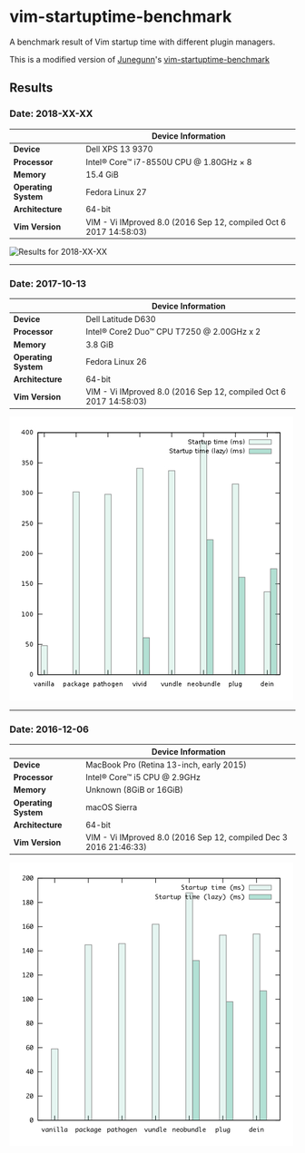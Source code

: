 # vim-startuptime-benchmark

A benchmark result of Vim startup time with different plugin managers.

This is a modified version of [Junegunn](https://github.com/junegunn)'s [vim-startuptime-benchmark](https://github.com/junegunn/vim-startuptime-benchmark)

## Results

### Date: 2018-XX-XX

|                      | Device Information                                                |
|----------------------|-------------------------------------------------------------------|
| **Device**           | Dell XPS 13 9370                                                  |
| **Processor**        | Intel® Core™ i7-8550U CPU @ 1.80GHz × 8                           |
| **Memory**           | 15.4 GiB                                                          |
| **Operating System** | Fedora Linux 27                                                   |
| **Architecture**     | 64-bit                                                            |
| **Vim Version**      | VIM - Vi IMproved 8.0 (2016 Sep 12, compiled Oct 6 2017 14:58:03) |

![Results for 2018-XX-XX](graphs/2018-XX-XX.jpg)
 
---

### Date: 2017-10-13

|                      | Device Information                                                |
|----------------------|-------------------------------------------------------------------|
| **Device**           | Dell Latitude D630                                                |
| **Processor**        | Intel® Core2 Duo™ CPU T7250 @ 2.00GHz x 2                         |
| **Memory**           | 3.8 GiB                                                           |
| **Operating System** | Fedora Linux 26                                                   |
| **Architecture**     | 64-bit                                                            |
| **Vim Version**      | VIM - Vi IMproved 8.0 (2016 Sep 12, compiled Oct 6 2017 14:58:03) |

![Results for 2017-10-13](graphs/2017-10-13.jpg)
 
---

### Date: 2016-12-06

|                      | Device Information                                                |
|----------------------|-------------------------------------------------------------------|
| **Device**           | MacBook Pro (Retina 13-inch, early 2015)                          |
| **Processor**        | Intel® Core™ i5 CPU @ 2.9GHz                                      |
| **Memory**           | Unknown (8GiB or 16GiB)                                           |
| **Operating System** | macOS Sierra                                                      |
| **Architecture**     | 64-bit                                                            |
| **Vim Version**      | VIM - Vi IMproved 8.0 (2016 Sep 12, compiled Dec 3 2016 21:46:33) |

<img src="graphs/2016-12-06.png" width="500"/>
